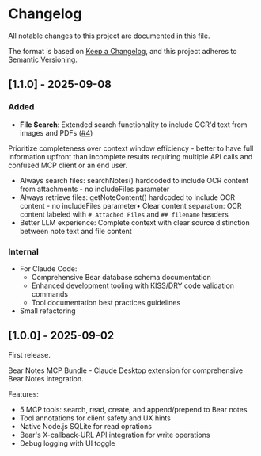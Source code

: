 # Changelog

All notable changes to this project are documented in this file.

The format is based on [Keep a Changelog](https://keepachangelog.com/en/1.1.0/),
and this project adheres to [Semantic Versioning](https://semver.org/spec/v2.0.0.html).

## [1.1.0] - 2025-09-08

### Added
- **File Search**: Extended search functionality to include OCR'd text from images and PDFs ([#4](https://github.com/vasylenko/claude-desktop-extension-bear-notes/issues/4))

Prioritize completeness over context window efficiency - better to have full information upfront than incomplete results requiring multiple API calls and confused MCP client or an end user.
- Always search files: searchNotes() hardcoded to include OCR content from attachments - no includeFiles parameter
- Always retrieve files: getNoteContent() hardcoded to include OCR content - no includeFiles parameter• Clear content separation: OCR content labeled with `# Attached Files` and `## filename` headers
- Better LLM experience: Complete context with clear source distinction between note text and file content  

### Internal
- For Claude Code:
  - Comprehensive Bear database schema documentation
  - Enhanced development tooling with KISS/DRY code validation commands
  - Tool documentation best practices guidelines
- Small refactoring

## [1.0.0] - 2025-09-02

First release. 

Bear Notes MCP Bundle - Claude Desktop extension for comprehensive Bear Notes integration.

Features:
- 5 MCP tools: search, read, create, and append/prepend to Bear notes
- Tool annotations for client safety and UX hints
- Native Node.js SQLite for read oprations
- Bear's X-callback-URL API integration for write operations
- Debug logging with UI toggle
